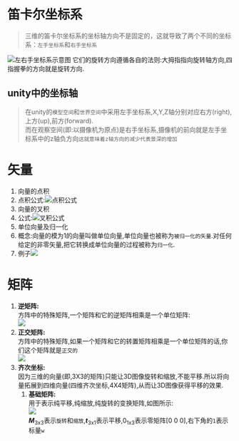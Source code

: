  # 笛卡尔坐标系
> 三维的笛卡尔坐标系的坐标轴方向不是固定的，这就导致了两个不同的坐标系：`左手坐标系`和`右手坐标系`

![左右手坐标系示意图](http://ov443bcri.bkt.clouddn.com/%E5%B7%A6%E5%8F%B3%E6%89%8B%E5%9D%90%E6%A0%87%E7%B3%BB.png)
它们的旋转方向遵循各自的法则:大拇指指向旋转轴方向,四指握拳的方向就是旋转方向.
## unity中的坐标轴
>在unity的`模型空间`和`世界空间`中采用左手坐标系,X,Y,Z轴分别对应右方(right),上方(up),前方(forward).<br>
而在观察空间(即:以摄像机为原点)是右手坐标系,摄像机的前向就是左手坐标系中的z轴负方向`这就意味着z轴方向的减少代表景深的增加`

# 矢量
1. 向量的点积
  1. 点积公式:![点积公式](http://ov443bcri.bkt.clouddn.com/%E5%90%91%E9%87%8F%E7%9A%84%E7%82%B9%E7%A7%AF%E5%85%AC%E5%BC%8F.png)
2. 向量的叉积
  1. 公式:![叉积公式](http://ov443bcri.bkt.clouddn.com/%E5%90%91%E9%87%8F%E7%9A%84%E5%8F%89%E7%A7%AF%E5%85%AC%E5%BC%8F.png)
3. 单位向量及归一化
  1. 概念:向量的模为1的向量叫做单位向量,单位向量也被称为`被归一化的矢量`.对任何给定的非零矢量,把它转换成单位向量的过程被称为`归一化`.
  2. 例子![](http://ov443bcri.bkt.clouddn.com/%E5%90%91%E9%87%8F%E7%9A%84%E5%BD%92%E4%B8%80%E5%8C%96.png)

# 矩阵
1. **逆矩阵:**<br>
  方阵中的特殊矩阵,一个矩阵和它的逆矩阵相乘是一个单位矩阵:<br>![](http://ov443bcri.bkt.clouddn.com/%E9%80%86%E7%9F%A9%E9%98%B5.png)
2. **正交矩阵:**<br>
  方阵中的特殊矩阵,如果一个矩阵和它的转置矩阵相乘是一个单位矩阵的话,你们这个矩阵就是`正交的`<br>![](http://ov443bcri.bkt.clouddn.com/%E6%AD%A3%E4%BA%A4%E7%9F%A9%E9%98%B5.png)
3. **齐次坐标:**<br>
  因为三维的向量(即,3X3的矩阵)只能让3D图像旋转和缩放,不能平移.所以将向量拓展到四维向量(四维齐次坐标,4X4矩阵),从而让3D图像获得平移的效果.
    1. **基础矩阵:**<br>用于表示纯平移,纯缩放,纯旋转的变换矩阵,如图所示:<br>
  ![](http://ov443bcri.bkt.clouddn.com/%E5%9F%BA%E7%A1%80%E5%8F%98%E6%8D%A2%E7%9F%A9%E9%98%B5.png)<br>
  ***M***<sub>3x3</sub>表示`旋转`和`缩放`,***t***<sub>3x1</sub>表示平移,0<sub>1x3</sub>表示零矩阵[0 0 0],右下角的`1`表示标量`w`

